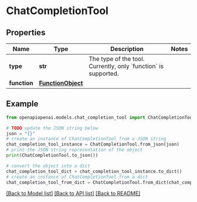# ChatCompletionTool


## Properties

Name | Type | Description | Notes
------------ | ------------- | ------------- | -------------
**type** | **str** | The type of the tool. Currently, only &#x60;function&#x60; is supported. | 
**function** | [**FunctionObject**](FunctionObject.md) |  | 

## Example

```python
from openapiopenai.models.chat_completion_tool import ChatCompletionTool

# TODO update the JSON string below
json = "{}"
# create an instance of ChatCompletionTool from a JSON string
chat_completion_tool_instance = ChatCompletionTool.from_json(json)
# print the JSON string representation of the object
print(ChatCompletionTool.to_json())

# convert the object into a dict
chat_completion_tool_dict = chat_completion_tool_instance.to_dict()
# create an instance of ChatCompletionTool from a dict
chat_completion_tool_from_dict = ChatCompletionTool.from_dict(chat_completion_tool_dict)
```
[[Back to Model list]](../README.md#documentation-for-models) [[Back to API list]](../README.md#documentation-for-api-endpoints) [[Back to README]](../README.md)


